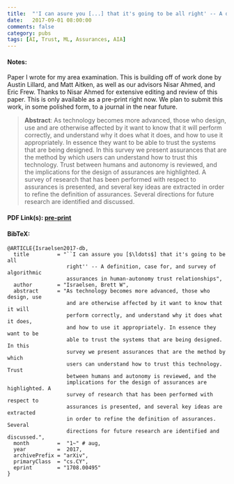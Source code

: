 ```yaml
---
title:  "'I can asure you [...] that it's going to be all right' -- A definition, case for, and survey of algorithmic assurances in human-autonomy trust relationships"
date:   2017-09-01 08:00:00
comments: false
category: pubs
tags: [AI, Trust, ML, Assurances, AIA]
---
```

#### Notes:
Paper I wrote for my area examination. This is building off of work done by Austin Lillard, and Matt Aitken, as well as our advisors Nisar Ahmed, and Eric Frew. Thanks to Nisar Ahmed for extensive editing and review of this paper. This is only available as a pre-print right now. We plan to submit this work, in some polished form, to a journal in the near future.

> **Abstract**: As technology becomes more advanced, those who design, use and are otherwise affected by it want to know that it will perform correctly, and understand why it does what it does, and how to use it appropriately. In essence they want to be able to trust the systems that are being designed. In this survey we present assurances that are the method by which users can understand how to trust this technology. Trust between humans and autonomy is reviewed, and the implications for the design of assurances are highlighted. A survey of research that has been performed with respect to assurances is presented, and several key ideas are extracted in order to refine the definition of assurances. Several directions for future research are identified and discussed.


#### PDF Link(s): [pre-print][arxiv]

#### BibTeX:
``` TeX
@ARTICLE{Israelsen2017-db,
  title         = "``I can assure you [$\ldots$] that it's going to be all
                   right'' -- A definition, case for, and survey of algorithmic
                   assurances in human-autonomy trust relationships",
  author        = "Israelsen, Brett W",
  abstract      = "As technology becomes more advanced, those who design, use
                   and are otherwise affected by it want to know that it will
                   perform correctly, and understand why it does what it does,
                   and how to use it appropriately. In essence they want to be
                   able to trust the systems that are being designed. In this
                   survey we present assurances that are the method by which
                   users can understand how to trust this technology. Trust
                   between humans and autonomy is reviewed, and the
                   implications for the design of assurances are highlighted. A
                   survey of research that has been performed with respect to
                   assurances is presented, and several key ideas are extracted
                   in order to refine the definition of assurances. Several
                   directions for future research are identified and discussed.",
  month         =  "1~" # aug,
  year          =  2017,
  archivePrefix = "arXiv",
  primaryClass  = "cs.CY",
  eprint        = "1708.00495"
}

```

[arxiv]:       https://arxiv.org/abs/1708.00495
